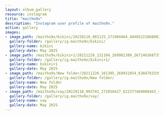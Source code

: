 ```yaml
---
layout: album_gallery
resource: instagram
title: "maitho9x"
description: "Instagram user profile of maitho9x."
active: gallery
images: 
- image_path: /maitho9x/bikini/20220116_001125_271904464_4840522186000284_5561984548454028347_n.jpg
  gallery-folder: /gallery/ig.maitho9x/bikini/
  gallery-name: bikini
  gallery-date: May 2025
- image_path: /maitho9x/bikini+1/20211226_131104_269901389_267146368735941_4657377446117234078_n.jpg
  gallery-folder: /gallery/ig.maitho9x/bikini+1/
  gallery-name: bikini+1
  gallery-date: May 2025
- image_path: /maitho9x/New folder/20211226_161305_269931054_638478333937857_3764819903471248887_n.jpg
  gallery-folder: /gallery/ig.maitho9x/New folder/
  gallery-name: New folder
  gallery-date: May 2025
- image_path: /maitho9x/vay/20220118_093741_272058427_622377469000463_491538663819127580_n.jpg
  gallery-folder: /gallery/ig.maitho9x/vay/
  gallery-name: vay
  gallery-date: May 2025
---
```

